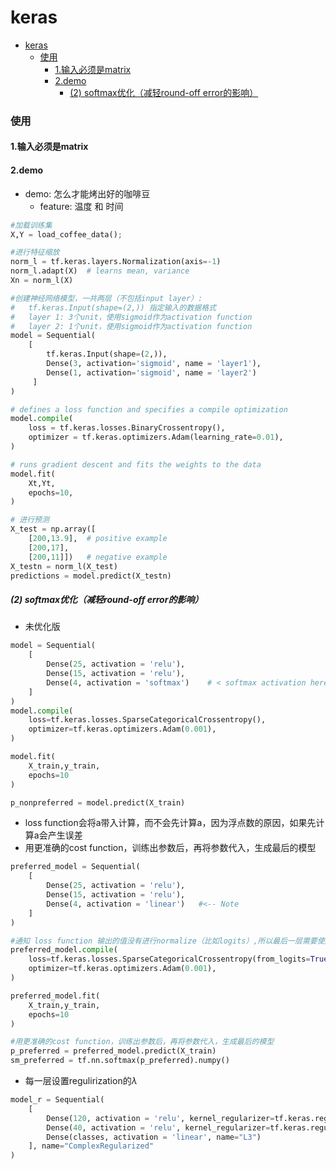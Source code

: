 # keras


<!-- @import "[TOC]" {cmd="toc" depthFrom=1 depthTo=6 orderedList=false} -->

<!-- code_chunk_output -->

- [keras](#keras)
    - [使用](#使用)
      - [1.输入必须是matrix](#1输入必须是matrix)
      - [2.demo](#2demo)
        - [(2) softmax优化（减轻round-off error的影响）](#2-softmax优化减轻round-off-error的影响)

<!-- /code_chunk_output -->


### 使用

#### 1.输入必须是matrix

#### 2.demo

* demo: 怎么才能烤出好的咖啡豆
    * feature: 温度 和 时间

```python
#加载训练集
X,Y = load_coffee_data();

#进行特征缩放
norm_l = tf.keras.layers.Normalization(axis=-1)
norm_l.adapt(X)  # learns mean, variance
Xn = norm_l(X)

#创建神经网络模型，一共两层（不包括input layer）:
#   tf.keras.Input(shape=(2,)) 指定输入的数据格式
#   layer 1: 3个unit，使用sigmoid作为activation function
#   layer 2: 1个unit，使用sigmoid作为activation function
model = Sequential(
    [
        tf.keras.Input(shape=(2,)),
        Dense(3, activation='sigmoid', name = 'layer1'),
        Dense(1, activation='sigmoid', name = 'layer2')
     ]
)

# defines a loss function and specifies a compile optimization
model.compile(
    loss = tf.keras.losses.BinaryCrossentropy(),
    optimizer = tf.keras.optimizers.Adam(learning_rate=0.01),
)

# runs gradient descent and fits the weights to the data
model.fit(
    Xt,Yt,            
    epochs=10,
)

# 进行预测
X_test = np.array([
    [200,13.9],  # positive example
    [200,17],
    [200,11]])   # negative example
X_testn = norm_l(X_test)
predictions = model.predict(X_testn)
```

##### (2) softmax优化（减轻round-off error的影响）

* 未优化版
```python
model = Sequential(
    [ 
        Dense(25, activation = 'relu'),
        Dense(15, activation = 'relu'),
        Dense(4, activation = 'softmax')    # < softmax activation here
    ]
)
model.compile(
    loss=tf.keras.losses.SparseCategoricalCrossentropy(),
    optimizer=tf.keras.optimizers.Adam(0.001),
)

model.fit(
    X_train,y_train,
    epochs=10
)

p_nonpreferred = model.predict(X_train)
```

* loss function会将a带入计算，而不会先计算a，因为浮点数的原因，如果先计算a会产生误差
* 用更准确的cost function，训练出参数后，再将参数代入，生成最后的模型

```python
preferred_model = Sequential(
    [ 
        Dense(25, activation = 'relu'),
        Dense(15, activation = 'relu'),
        Dense(4, activation = 'linear')   #<-- Note
    ]
)

#通知 loss function 输出的值没有进行normalize（比如logits）,所以最后一层需要使用linear
preferred_model.compile(
    loss=tf.keras.losses.SparseCategoricalCrossentropy(from_logits=True),  #<-- Note
    optimizer=tf.keras.optimizers.Adam(0.001),
)

preferred_model.fit(
    X_train,y_train,
    epochs=10
)

#用更准确的cost function，训练出参数后，再将参数代入，生成最后的模型
p_preferred = preferred_model.predict(X_train)
sm_preferred = tf.nn.softmax(p_preferred).numpy()
```

* 每一层设置regulirization的$\lambda$
```python
model_r = Sequential(
    [
        Dense(120, activation = 'relu', kernel_regularizer=tf.keras.regularizers.l2(0.1), name="L1"), 
        Dense(40, activation = 'relu', kernel_regularizer=tf.keras.regularizers.l2(0.1), name="L2"),  
        Dense(classes, activation = 'linear', name="L3")  
    ], name="ComplexRegularized"
)
```